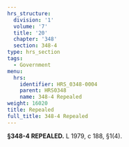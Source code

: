 ```yaml
---
hrs_structure:
  division: '1'
  volume: '7'
  title: '20'
  chapter: '348'
  section: 348-4
type: hrs_section
tags:
  - Government
menu:
  hrs:
    identifier: HRS_0348-0004
    parent: HRS0348
    name: 348-4 Repealed
weight: 16020
title: Repealed
full_title: 348-4 Repealed
---
```

**§348-4 REPEALED.** L 1979, c 188, §1(4).